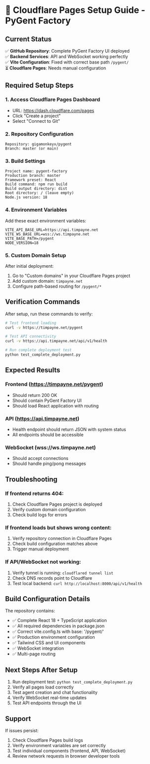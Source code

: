 # 🚀 Cloudflare Pages Setup Guide - PyGent Factory

## Current Status
✅ **GitHub Repository**: Complete PyGent Factory UI deployed  
✅ **Backend Services**: API and WebSocket working perfectly  
✅ **Vite Configuration**: Fixed with correct base path `/pygent/`  
⏳ **Cloudflare Pages**: Needs manual configuration  

## Required Setup Steps

### 1. Access Cloudflare Pages Dashboard
- URL: https://dash.cloudflare.com/pages
- Click "Create a project"
- Select "Connect to Git"

### 2. Repository Configuration
```
Repository: gigamonkeyx/pygent
Branch: master (or main)
```

### 3. Build Settings
```
Project name: pygent-factory
Production branch: master
Framework preset: React
Build command: npm run build
Build output directory: dist
Root directory: / (leave empty)
Node.js version: 18
```

### 4. Environment Variables
Add these exact environment variables:
```
VITE_API_BASE_URL=https://api.timpayne.net
VITE_WS_BASE_URL=wss://ws.timpayne.net
VITE_BASE_PATH=/pygent
NODE_VERSION=18
```

### 5. Custom Domain Setup
After initial deployment:
1. Go to "Custom domains" in your Cloudflare Pages project
2. Add custom domain: `timpayne.net`
3. Configure path-based routing for `/pygent/*`

## Verification Commands

After setup, run these commands to verify:

```bash
# Test frontend loading
curl -v https://timpayne.net/pygent

# Test API connectivity  
curl -v https://api.timpayne.net/api/v1/health

# Run complete deployment test
python test_complete_deployment.py
```

## Expected Results

### Frontend (https://timpayne.net/pygent)
- Should return 200 OK
- Should contain PyGent Factory UI
- Should load React application with routing

### API (https://api.timpayne.net)
- Health endpoint should return JSON with system status
- All endpoints should be accessible

### WebSocket (wss://ws.timpayne.net)
- Should accept connections
- Should handle ping/pong messages

## Troubleshooting

### If frontend returns 404:
1. Check Cloudflare Pages project is deployed
2. Verify custom domain configuration
3. Check build logs for errors

### If frontend loads but shows wrong content:
1. Verify repository connection in Cloudflare Pages
2. Check build configuration matches above
3. Trigger manual deployment

### If API/WebSocket not working:
1. Verify tunnel is running: `cloudflared tunnel list`
2. Check DNS records point to Cloudflare
3. Test local backend: `curl http://localhost:8000/api/v1/health`

## Build Configuration Details

The repository contains:
- ✅ Complete React 18 + TypeScript application
- ✅ All required dependencies in package.json
- ✅ Correct vite.config.ts with base: '/pygent/'
- ✅ Production environment configuration
- ✅ Tailwind CSS and UI components
- ✅ WebSocket integration
- ✅ Multi-page routing

## Next Steps After Setup

1. Run deployment test: `python test_complete_deployment.py`
2. Verify all pages load correctly
3. Test agent creation and chat functionality
4. Verify WebSocket real-time updates
5. Test API endpoints through the UI

## Support

If issues persist:
1. Check Cloudflare Pages build logs
2. Verify environment variables are set correctly
3. Test individual components (frontend, API, WebSocket)
4. Review network requests in browser developer tools
